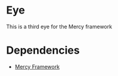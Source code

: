 # Eye
This is a third eye for the Mercy framework

# Dependencies
* [Mercy Framework](https://discord.gg/mercy-collective-878379225357369404)
